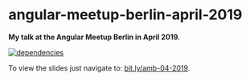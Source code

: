 # angular-meetup-berlin-april-2019

**My talk at the Angular Meetup Berlin in April 2019.**

[![dependencies](https://img.shields.io/david/chrisguttandin/angular-meetup-berlin-april-2019.svg?style=flat-square)](https://www.npmjs.com/package/angular-meetup-berlin-april-2019)

To view the slides just navigate to: [bit.ly/amb-04-2019](https://bit.ly/amb-04-2019).
